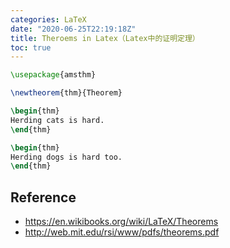 ```yaml
---
categories: LaTeX
date: "2020-06-25T22:19:18Z"
title: Theroems in Latex（Latex中的证明定理）
toc: true
---
```


```latex
\usepackage{amsthm}

\newtheorem{thm}{Theorem}

\begin{thm}
Herding cats is hard.
\end{thm}

\begin{thm}
Herding dogs is hard too.
\end{thm}
```

## Reference 
* <https://en.wikibooks.org/wiki/LaTeX/Theorems>
* <http://web.mit.edu/rsi/www/pdfs/theorems.pdf>
